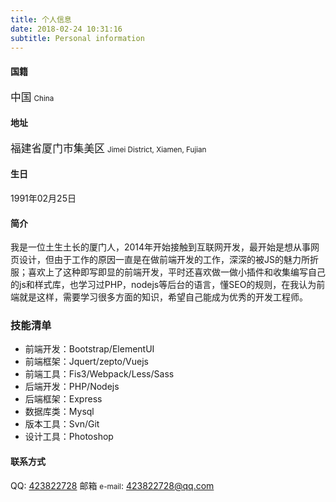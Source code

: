 ```yaml
---
title: 个人信息
date: 2018-02-24 10:31:16
subtitle: Personal information
---
```

#### 国籍
<big>中国</big> <small>China</small>
#### 地址
<big>福建省厦门市集美区</big> <small>Jimei District, Xiamen, Fujian</small>

#### 生日
1991年02月25日

#### 简介
我是一位土生土长的厦门人，2014年开始接触到互联网开发，最开始是想从事网页设计，但由于工作的原因一直是在做前端开发的工作，深深的被JS的魅力所折服；喜欢上了这种即写即显的前端开发，平时还喜欢做一做小插件和收集编写自己的js和样式库，也学习过PHP，nodejs等后台的语言，懂SEO的规则，在我认为前端就是这样，需要学习很多方面的知识，希望自己能成为优秀的开发工程师。

### 技能清单
+ 前端开发：Bootstrap/ElementUI
+ 前端框架：Jquert/zepto/Vuejs
+ 前端工具：Fis3/Webpack/Less/Sass
+ 后端开发：PHP/Nodejs
+ 后端框架：Express
+ 数据库类：Mysql
+ 版本工具：Svn/Git
+ 设计工具：Photoshop
    
#### 联系方式

QQ: [423822728](tencent://message/?uin=423822728&amp;Site=Senlon.Net&amp;Menu=yes)
邮箱 <small>e-mail</small>: 423822728@qq.com

